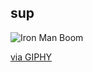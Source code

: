 ## sup

![Iron Man Boom](https://media.giphy.com/media/xDyB4KAU7Y6qc/giphy.gif)

[via GIPHY](https://giphy.com/gifs/iron-man-tony-stark-boom-xDyB4KAU7Y6qc)


<!--
**VlNlV/VlNlV** is a ✨ _special_ ✨ repository because its `README.md` (this file) appears on your GitHub profile.

Here are some ideas to get you started:

- 🔭 I’m currently working on ...
- 🌱 I’m currently learning ...
- 👯 I’m looking to collaborate on ...
- 🤔 I’m looking for help with ...
- 💬 Ask me about ...
- 📫 How to reach me: ...
- 😄 Pronouns: ...
- ⚡ Fun fact: ...
-->
